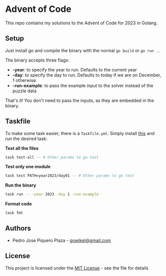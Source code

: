 # Advent of Code

This repo contains my solutions to the Advent of Code for 2023 in Golang.

## Setup

Just install go and compile the binary with the normal `go build` or `go run .`.

The binary accepts three flags:

- **-year**: to specify the year to run. Defaults to the current year
- **-day**: to specify the day to run. Defaults to today if we are on December, 1 otherwise.
- **-run-example**: to pass the example input to the solver instead of the puzzle data

That's it! You don't need to pass the inputs, as they are embedded in the binary.

## Taskfile

To make some task easier, there is a `Taskfile.yml`. Simply install [this](https://taskfile.dev/)
and run the desired task:

**Test all the files**

```bash
task test-all -- # Other params to go test
```

**Test only one module**

```bash
task test PATH=year2023/day01 -- # Other params to go test
```

**Run the binary**

```bash
task run -- -year 2023 -day 1 -run-example
```

**Format code**

```bash
task fmt
```

## Authors

- Pedro Jose Piquero Plaza - gowikel@gmail.com

## License

This project is licensed under the [MIT License](LICENSE.md) - see the file for details
